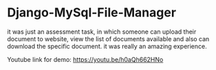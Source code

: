 # Django-MySql-File-Manager

it was just an assessment task, in which someone can upload their document to website, view the list of documents available and also can download the specific document. it was really an amazing experience.

Youtube link for demo: https://youtu.be/h0aQh662HNo
